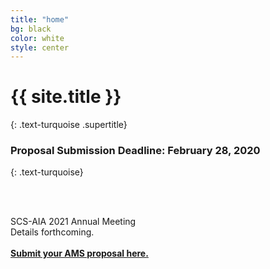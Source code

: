```yaml
---
title: "home"
bg: black
color: white
style: center
---
```


# {{ site.title }}
{: .text-turquoise .supertitle}
### Proposal Submission Deadline: February 28, 2020
{: .text-turquoise}

<span class="fa-stack subtlecircle" style="font-size:100px; background:rgba(255,166,0,0.0)">
  <i class="fa fa-circle fa-stack-2x text-white"></i>
  <i class="fa fa-laptop fa-stack-1x text-turquoise"></i>
</span>

<br/>
<br/>

SCS-AIA 2021 Annual Meeting<br/>
Details forthcoming.<br/>
<br/>
**[Submit your AMS proposal here.](https://docs.google.com/forms/d/e/1FAIpQLSffk2T425RlUp-cfn8mWZgxVQUeTUJuPj-it06aIWL6bnxSuw/viewform?usp=sf_link)**